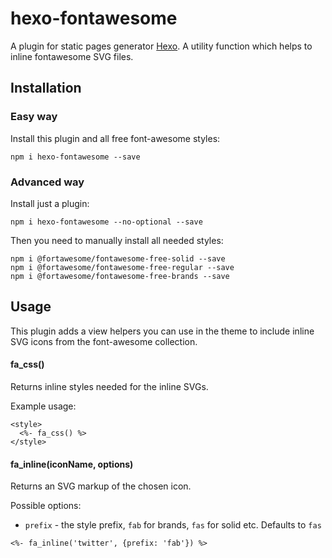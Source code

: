 # hexo-fontawesome
A plugin for static pages generator [Hexo](https://github.com/hexojs/hexo).
A utility function which helps to inline fontawesome SVG files.


## Installation

### Easy way

Install this plugin and all free font-awesome styles:
 
```
npm i hexo-fontawesome --save
```

### Advanced way

Install just a plugin:

```
npm i hexo-fontawesome --no-optional --save
```

Then you need to manually install all needed styles:

```
npm i @fortawesome/fontawesome-free-solid --save
npm i @fortawesome/fontawesome-free-regular --save
npm i @fortawesome/fontawesome-free-brands --save
```

## Usage

This plugin adds a view helpers you can use in the theme to include inline SVG icons 
from the font-awesome collection.

#### fa_css()

Returns inline styles needed for the inline SVGs.

Example usage:

```
<style>
  <%- fa_css() %>
</style>
```

#### fa_inline(iconName, options)

Returns an SVG markup of the chosen icon.
  
Possible options:

 - `prefix` - the style prefix, `fab` for brands, `fas` for solid etc. Defaults to `fas`
 
```
<%- fa_inline('twitter', {prefix: 'fab'}) %>
```
